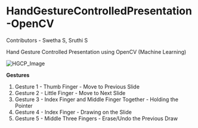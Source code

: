 # HandGestureControlledPresentation-OpenCV

Contributors - Swetha S, Sruthi S

Hand Gesture Controlled Presentation using OpenCV (Machine Learning)


![HGCP_Image](https://github.com/Swetha5021/HandGestureControlledPresentation-OpenCV/assets/110710815/31fcb8dc-bc7a-4c7e-a859-a0710aef099e)


**Gestures**

1. Gesture 1 - Thumb Finger - Move to Previous Slide
2. Gesture 2 - Little Finger - Move to Next Slide
3. Gesture 3 - Index Finger and Middle Finger Together - Holding the Pointer
4. Gesture 4 - Index Finger - Drawing on the Slide
5. Gesture 5 - Middle Three Fingers - Erase/Undo the Previous Draw
